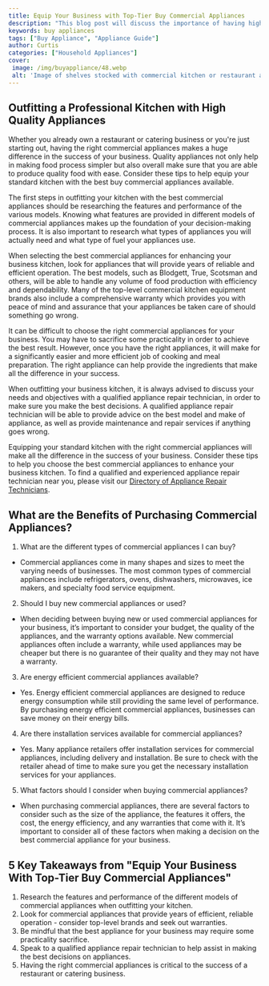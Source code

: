 ```yaml
---
title: Equip Your Business with Top-Tier Buy Commercial Appliances
description: "This blog post will discuss the importance of having high-quality commercial appliances in your business and how they play a big part in the success of your company Discover the best products and learn from a professionals guide on how to choose the right appliances for your business"
keywords: buy appliances
tags: ["Buy Appliance", "Appliance Guide"]
author: Curtis
categories: ["Household Appliances"]
cover: 
 image: /img/buyappliance/48.webp
 alt: 'Image of shelves stocked with commercial kitchen or restaurant appliances including an oven stove fryer and refrigerator'
---
```

## Outfitting a Professional Kitchen with High Quality Appliances 

Whether you already own a restaurant or catering business or you're just starting out, having the right commercial appliances makes a huge difference in the success of your business. Quality appliances not only help in making food process simpler but also overall make sure that you are able to produce quality food with ease. Consider these tips to help equip your standard kitchen with the best buy commercial appliances available. 

The first steps in outfitting your kitchen with the best commercial appliances should be researching the features and performance of the various models. Knowing what features are provided in different models of commercial appliances makes up the foundation of your decision-making process. It is also important to research what types of appliances you will actually need and what type of fuel your appliances use. 

When selecting the best commercial appliances for enhancing your business kitchen, look for appliances that will provide years of reliable and efficient operation. The best models, such as Blodgett, True, Scotsman and others, will be able to handle any volume of food production with efficiency and dependability. Many of the top-level commercial kitchen equipment brands also include a comprehensive warranty which provides you with peace of mind and assurance that your appliances be taken care of should something go wrong. 

It can be difficult to choose the right commercial appliances for your business. You may have to sacrifice some practicality in order to achieve the best result. However, once you have the right appliances, it will make for a significantly easier and more efficient job of cooking and meal preparation. The right appliance can help provide the ingredients that make all the difference in your success. 

When outfitting your business kitchen, it is always advised to discuss your needs and objectives with a qualified appliance repair technician, in order to make sure you make the best decisions. A qualified appliance repair technician will be able to provide advice on the best model and make of appliance, as well as provide maintenance and repair services if anything goes wrong. 

Equipping your standard kitchen with the right commercial appliances will make all the difference in the success of your business. Consider these tips to help you choose the best commercial appliances to enhance your business kitchen. To find a qualified and experienced appliance repair technician near you, please visit our [Directory of Appliance Repair Technicians](./pages/appliance-repair-technicians).

## What are the Benefits of Purchasing Commercial Appliances? 

1. What are the different types of commercial appliances I can buy?
 - Commercial appliances come in many shapes and sizes to meet the varying needs of businesses. The most common types of commercial appliances include refrigerators, ovens, dishwashers, microwaves, ice makers, and specialty food service equipment. 

2. Should I buy new commercial appliances or used?
 - When deciding between buying new or used commercial appliances for your business, it’s important to consider your budget, the quality of the appliances, and the warranty options available. New commercial appliances often include a warranty, while used appliances may be cheaper but there is no guarantee of their quality and they may not have a warranty. 

3. Are energy efficient commercial appliances available?
 - Yes. Energy efficient commercial appliances are designed to reduce energy consumption while still providing the same level of performance. By purchasing energy efficient commercial appliances, businesses can save money on their energy bills.

4. Are there installation services available for commercial appliances?
 - Yes. Many appliance retailers offer installation services for commercial appliances, including delivery and installation. Be sure to check with the retailer ahead of time to make sure you get the necessary installation services for your appliances.

5. What factors should I consider when buying commercial appliances?
 - When purchasing commercial appliances, there are several factors to consider such as the size of the appliance, the features it offers, the cost, the energy efficiency, and any warranties that come with it. It’s important to consider all of these factors when making a decision on the best commercial appliance for your business.

## 5 Key Takeaways from "Equip Your Business With Top-Tier Buy Commercial Appliances" 

1. Research the features and performance of the different models of commercial appliances when outfitting your kitchen. 
2. Look for commercial appliances that provide years of efficient, reliable operation - consider top-level brands and seek out warranties. 
3. Be mindful that the best appliance for your business may require some practicality sacrifice.
4. Speak to a qualified appliance repair technician to help assist in making the best decisions on appliances. 
5. Having the right commercial appliances is critical to the success of a restaurant or catering business.

